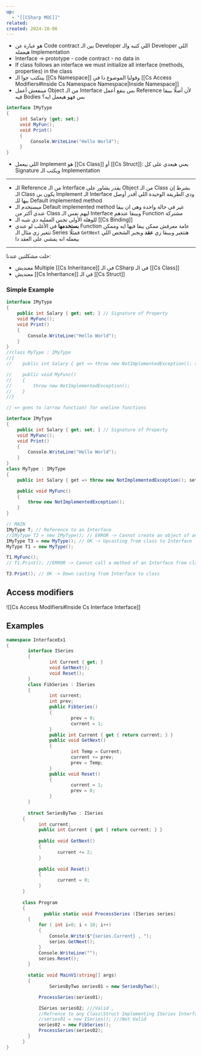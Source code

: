 ```yaml
---
up:
  - "[[CSharp MOC]]"
related: 
created: 2024-10-06
---
```

- هو عبارة عن Code contract بين الـ Developer اللي كتبه والـ Developer اللي هيعمله Implementation 
- Interface → prototype - code contract - no data in
- If class follows an interface we must initialize all interface (methods, properties) in the class
- بيتكتب جوا الـ [[Cs Namespace]] وقولنا الموضوع دا في [[Cs Access Modifiers#Inside Cs Namespace Namespace|Inside Namespace]] 
- مينفعش أعمل Object من الـ Interface بس ينفع أعمل Reference
  لأن أصلًا بيبقا فيه Bodies بس فهو هيعمل ايه؟
```cs
interface IMyType
{
	 int Salary {get; set;}
	 void MyFun();
	 void Print()
	 {
		 Console.WriteLine("Hello World");
	 }
}
```
- اللي بيعمل Implement هو [[Cs Class]] أو [[Cs Struct]]: يعني هيعدي على كل Signature ويكتب الـ Implementation 

---
- الـ Reference من الـ Interface يقدر يشاور على Object من الـ Class بشرط إن الـ Class يكون بي Implement الـ Interface
  ودي الطريقة الوحيدة اللي أقدر أوصل بيها للـ Default implemented method
- مبستخدم الـ Default implemented method غير في حالة واحدة وهي ان يبقا عندي أكتر من Class ليهم نفس الـ Interface وبيبقا عندهم Function مشتركة
- للوهلة الأولى تحس العملية دي شبه الـ [[Cs Binding]]
- **بستخدمها** في الأغلب لو عندي Function عامة معرفش ممكن يبقا فيها ايه وممكن تتغير زي مثال الـ Series فمثلًا `GetNext` هتتغير وبيبقا زي **عقد** وبجبر الشخص اللي بيعمله انه يمشي على العقد دا

---
حلت مشكلتين عندنا:
- معنديش Multiple [[Cs Inheritance]] في الـ CSharp في الـ [[Cs Class]]
- معنديش [[Cs Inheritance]] في الـ [[Cs Struct]]
### Simple Example
```cs
interface IMyType
{
    public int Salary { get; set; } // Signature of Property
    void MyFunc();
    void Print()
    {
        Console.WriteLine("Hello World");
    }
}
//class MyType : IMyType
//{
//    public int Salary { get => throw new NotImplementedException(); set => throw new NotImplementedException(); }

//    public void MyFunc()
//    {
//        throw new NotImplementedException();
//    }
//}

// => goes to (arrow function) for oneline functions

interface IMyType
{
    public int Salary { get; set; } // Signature of Property
    void MyFunc();
    void Print()
    {
        Console.WriteLine("Hello World");
    }
}
class MyType : IMyType
{
    public int Salary { get => throw new NotImplementedException(); set => throw new NotImplementedException(); }

    public void MyFunc()
    {
        throw new NotImplementedException();
    }
}

// MAIN
IMyType T; // Reference to an Interface
//IMyType T2 = new IMyType(); // ERROR -> Cannot create an object of an Interface
IMyType T3 = new MyType(); // OK -> Upcasting from class to Interface
MyType T1 = new MyType();

T1.MyFunc();
// T1.Print(); //ERROR -> Cannot call a method of an Interface from class

T3.Print(); // OK -> Down casting from Interface to class
```

## Access modifiers
![[Cs Access Modifiers#Inside Cs Interface Interface]]

## Examples
```cs
namespace InterfaceEx1
{
		interface ISeries
		{
				int Current { get; }
				void GetNext();
				void Reset();
		}
		class FibSeries : ISeries
		{
				int current;
				int prev;
				public FibSeries()
				{
						prev = 0;
						current = 1;
				}
				public int Current { get { return current; } }
				public void GetNext()
				{
						int Temp = Current;
						current += prev;
						prev = Temp;
				}
				public void Reset()
				{
						current = 1;
						prev = 0;	
				}
		}
			
		struct SeriesByTwo : ISeries
	  {
		    int current;
		    public int Current { get { return current; } }
		
		    public void GetNext()
		    {
			       current += 2;
		    }
		
		    public void Reset()
		    {
			       current = 0;
		    }
	  }
	  
	  class Program
	  {
			  public static void ProcessSeries (ISeries series)
        {
            for ( int i=0; i < 10; i++)
            {
                Console.Write($"{series.Current} , ");
                series.GetNext();
            }
            Console.WriteLine("");
            series.Reset();
        }
        
        static void MainV1(string[] args)
        {
		        SeriesByTwo series01 = new SeriesByTwo();

            ProcessSeries(series01);

            ISeries series02; ///Valid ,
            //Refrence to any Class\Struct Implementing ISeries Interface
            //series01 = new ISeries(); ///Not Valid
            series02 = new FibSeries();
            ProcessSeries(series02);
        }
	  }  
}
```